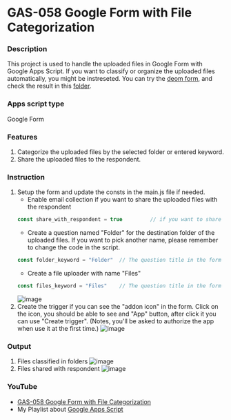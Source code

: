 # GAS-058 Google Form with File Categorization

### Description
This project is used to handle the uploaded files in Google Form with Google Apps Script. If you want to classify or organize the uploaded files automatically, you might be instreseted. You can try the [deom form](https://forms.gle/h8gwa8YfSZy2nhkZ9), and check the result in this [folder](https://drive.google.com/drive/folders/0B9tFtRbfPLIZfkJwU1JvakczNFpVeHlGaXhDOHhzTUZJVDVUUEF5WjlFLURrYzl4NUYwXzA?usp=sharing).

### Apps script type
Google Form

### Features
1. Categorize the uploaded files by the selected folder or entered keyword.
2. Share the uploaded files to the respondent.

### Instruction
1. Setup the form and update the consts in the main.js file if needed.
   * Enable email collection if you want to share the uploaded files with the respondent
   ```javascript
   const share_with_respondent = true         // if you want to share the uploaded file to the respondent, make sure email collection is enabled in the form
   ```
   * Create a question named "Folder" for the destination folder of the uploaded files. If you want to pick another name, please remember to change the code in the script.
   ```javascript
   const folder_keyword = "Folder"  // The question title in the form for the folder
   ```
   * Create a file uploader with name "Files"
   ```javascript
   const files_keyword = "Files"    // The question title in the form for the file uploader
   ```
   ![image](https://user-images.githubusercontent.com/16481229/87748247-f3ee9380-c827-11ea-86a2-b4a0cd0265da.png)
2. Create the trigger if you can see the "addon icon" in the form. Click on the icon, you should be able to see and "App" button, after click it you can use "Create trigger". (Notes, you'll be asked to authorize the app when use it at the first time.)
    ![image](https://user-images.githubusercontent.com/16481229/87755072-dd046d00-c838-11ea-8481-2e681a5ebe1d.png)

### Output
1. Files classified in folders
    ![image](https://user-images.githubusercontent.com/16481229/87748308-184a7000-c828-11ea-9e70-e2deecd98012.png)
2. Files shared with respondent
    ![image](https://user-images.githubusercontent.com/16481229/87755512-b561d480-c839-11ea-8063-0e63a4fbf31e.png)

### YouTube
* [GAS-058 Google Form with File Categorization](https://youtu.be/5gXcSGUYJVA)
* My Playlist about [Google Apps Script](https://www.youtube.com/playlist?list=PLQhwjnEjYj8Bf_EZDrrcmkB9vcB9Sk3x0)
